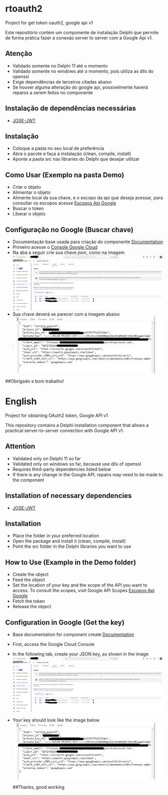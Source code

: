 # rtoauth2
Project for get token oauth2, google api v1

Este repositório contém um componente de instalação Delphi que permite de forma prática fazer a conexão server to server com a Google Api v1.

## Atenção 
 - Validado somente no Delphi 11 até o momento
 - Validado somente no windows até o momento, pois utiliza as dlls do openssl
 - Exige dependências de terceiros citadas abaixo
 - Se houver alguma alteração do google api, possivelmente haverá reparos a serem feitos no componente

## Instalação de dependências necessárias
- [JOSE-JWT](https://github.com/paolo-rossi/delphi-jose-jwt/tree/master)

## Instalação 
- Coloque a pasta no seu local de preferência
- Abra o pacote e faça a instalação (clean, compile, install)
- Aponte a pasta src nas libraries do Delphi que desejar utilizar

## Como Usar (Exemplo na pasta Demo)
- Criar o objeto
- Alimentar o objeto
- Alimente local da sua chave, e o escopo da api que deseja acessar, para consultar os escopos acesse [Escopos Api Google](https://developers.google.com/identity/protocols/oauth2/scopes?hl=pt-br)
- Buscar o token
- Liberar o objeto
  
## Configuração no Google (Buscar chave)
- Documentação base usada para criação do componente [Documentation](https://developers.google.com/identity/protocols/oauth2/service-account)
- Primeiro acesse o [Console Google Cloud](https://console.cloud.google.com/?hl=pt-br)
- Na aba a seguir crie sua chave json, como na imagem
  ![Console Google](gerarchave.png)
- Sua chave deverá se parecer com a imagem abaixo
  ![Chave Json](chave.png)

 ##Obrigado e bom trabalho!

# English
Project for obtaining OAuth2 token, Google API v1

This repository contains a Delphi installation component that allows a practical server-to-server connection with Google API v1.

## Attention
- Validated only on Delphi 11 so far
- Validated only on windows so far, because use dlls of openssl
- Requires third-party dependencies listed below
- If there is any change in the Google API, repairs may need to be made to the component

## Installation of necessary dependencies
- [JOSE-JWT](https://github.com/paolo-rossi/delphi-jose-jwt/tree/master)

## Installation
- Place the folder in your preferred location
- Open the package and install it (clean, compile, install)
- Point the src folder in the Delphi libraries you want to use

## How to Use (Example in the Demo folder)
- Create the object
- Feed the object
- Set the location of your key and the scope of the API you want to access. To consult the scopes, visit Google API Scopes [Escopos Api Google](https://developers.google.com/identity/protocols/oauth2/scopes?hl=pt-br)
- Fetch the token
- Release the object

## Configuration in Google (Get the key)
- Base documentation for component create [Documentation](https://developers.google.com/identity/protocols/oauth2/service-account)
- First, access the Google Cloud Console
- In the following tab, create your JSON key, as shown in the image
![Console Google](gerarchave.png)
- Your key should look like the image below
  ![Chave Json](chave.png)


  ##Thanks, good working

  
